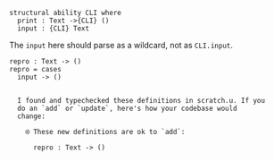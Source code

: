 
```unison
structural ability CLI where
  print : Text ->{CLI} ()
  input : {CLI} Text
```

The `input` here should parse as a wildcard, not as `CLI.input`.

```unison
repro : Text -> ()
repro = cases
  input -> ()
```

```ucm

  I found and typechecked these definitions in scratch.u. If you
  do an `add` or `update`, here's how your codebase would
  change:
  
    ⍟ These new definitions are ok to `add`:
    
      repro : Text -> ()

```

